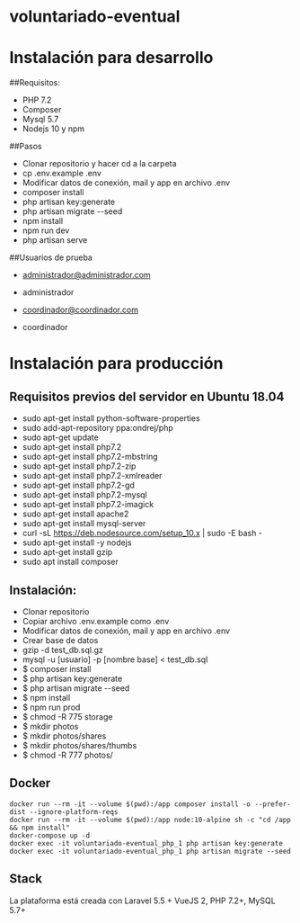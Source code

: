 # voluntariado-eventual

# Instalación para desarrollo

##Requisitos:
- PHP 7.2
- Composer
- Mysql 5.7
- Nodejs 10 y npm

##Pasos
- Clonar repositorio y hacer cd a la carpeta
- cp .env.example .env
- Modificar datos de conexión, mail y app en archivo .env
- composer install
- php artisan key:generate
- php artisan migrate --seed
- npm install
- npm run dev
- php artisan serve

##Usuarios de prueba
- administrador@administrador.com
- administrador

- coordinador@coordinador.com
- coordinador

# Instalación para producción

## Requisitos previos del servidor en Ubuntu 18.04
- sudo apt-get install python-software-properties
- sudo add-apt-repository ppa:ondrej/php
- sudo apt-get update
- sudo apt-get install php7.2
- sudo apt-get install php7.2-mbstring
- sudo apt-get install php7.2-zip
- sudo apt-get install php7.2-xmlreader
- sudo apt-get install php7.2-gd
- sudo apt-get install php7.2-mysql
- sudo apt-get install php7.2-imagick
- sudo apt-get install apache2
- sudo apt-get install mysql-server
- curl -sL https://deb.nodesource.com/setup_10.x | sudo -E bash -
- sudo apt-get install -y nodejs
- sudo apt-get install gzip
- sudo apt install composer

## Instalación:

- Clonar repositorio
- Copiar archivo .env.example como .env
- Modificar datos de conexión, mail y app en archivo .env
- Crear base de datos
- gzip -d test_db.sql.gz
- mysql -u [usuario] -p [nombre base] < test_db.sql
- $ composer install
- $ php artisan key:generate
- $ php artisan migrate --seed
- $ npm install
- $ npm run prod
- $ chmod -R 775 storage
- $ mkdir photos
- $ mkdir photos/shares
- $ mkdir photos/shares/thumbs 
- $ chmod -R 777 photos/  

## Docker

```console
docker run --rm -it --volume $(pwd):/app composer install -o --prefer-dist --ignore-platform-reqs
docker run --rm -it --volume $(pwd):/app node:10-alpine sh -c "cd /app && npm install"
docker-compose up -d
docker exec -it voluntariado-eventual_php_1 php artisan key:generate
docker exec -it voluntariado-eventual_php_1 php artisan migrate --seed
```

## Stack
La plataforma está creada con Laravel 5.5 + VueJS 2,
PHP 7.2+,
MySQL 5.7+
